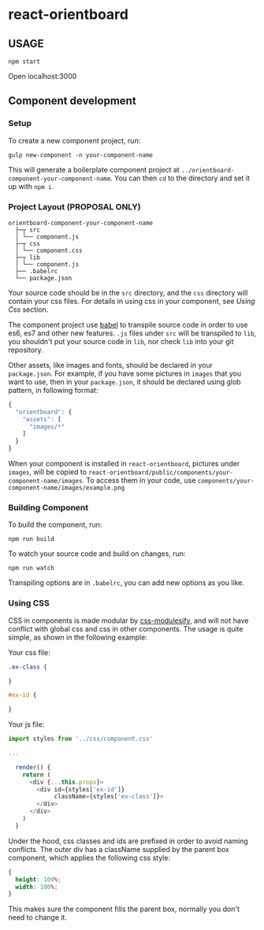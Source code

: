 # react-orientboard

## USAGE

```
npm start
```

Open localhost:3000

## Component development

### Setup

To create a new component project, run:

```
gulp new-component -n your-component-name
```

This will generate a boilerplate component project at `../orientboard-component-your-component-name`. You can then `cd` to the directory and set it up with `npm i`.

### Project Layout (PROPOSAL ONLY)

```
orientboard-component-your-component-name
  ├─┬ src
  │ └── component.js
  ├─┬ css
  │ └── component.css
  ├─┬ lib
  │ └── component.js
  ├── .babelrc
  └── package.json
```

Your source code should be in the `src` directory, and the `css` directory will contain your css files. For details in using css in your component, see *Using Css* section.

The component project use [babel](https://babeljs.io) to transpile source code in order to use es6, es7 and other new features. `.js` files under `src` will be transpiled to `lib`, you shouldn't put your source code in `lib`, nor check `lib` into your git repository.

Other assets, like images and fonts, should be declared in your `package.json`. For example, if you have some pictures in `images` that you want to use, then in your `package.json`, it should be declared using glob pattern, in following format:

```js
{
  "orientboard": {
    "assets": [
      "images/*"
    ]
  }
}
```

When your component is installed in `react-orientboard`, pictures under `images`, will be copied to `react-orientboard/public/components/your-component-name/images`. To access them in your code, use `components/your-component-name/images/example.png`

### Building Component

To build the component, run:

```
npm run build
```

To watch your source code and build on changes, run:

```
npm run watch
```

Transpiling options are in `.babelrc`, you can add new options as you like.

### Using CSS

CSS in components is made modular by [css-modulesify](https://github.com/css-modules/css-modulesify), and will not have conflict with global css and css in other components. The usage is quite simple, as shown in the following example:

Your css file:
```css
.ex-class {

}

#ex-id {

}
```

Your js file:
```js
import styles from '../css/component.css'

...

  render() {
    return (
      <div {...this.props}>
        <div id={styles['ex-id']}
             className={styles['ex-class']}>
        </div>
      </div>
    )
  }
```

Under the hood, css classes and ids are prefixed in order to avoid naming conflicts. The outer div has a className supplied by the parent box component, which applies the following css style:

```css
{
  height: 100%;
  width: 100%;
}
```

This makes sure the component fills the parent box, normally you don't need to change it.
